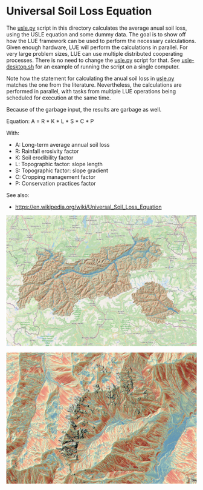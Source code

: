 # Universal Soil Loss Equation
The [usle.py](usle.py) script in this directory calculates the average anual soil loss, using the USLE
equation and some dummy data. The goal is to show off how the LUE framework can be used to perform
the necessary calculations. Given enough hardware, LUE will perform the calculations in parallel.
For very large problem sizes, LUE can use multiple distributed cooperating processes. There is
no need to change the [usle.py](usle.py) script for that. See [usle-desktop.sh](usle-desktop.sh)
for an example of running the script on a single computer.

Note how the statement for calculating the anual soil loss in [usle.py](usle.py) matches the
one from the literature. Nevertheless, the calculations are performed in parallel, with tasks from
multiple LUE operations being scheduled for execution at the same time.

Because of the garbage input, the results are garbage as well.

Equation: A = R * K * L * S * C * P

With:

- A: Long-term average annual soil loss
- R: Rainfall erosivity factor
- K: Soil erodibility factor
- L: Topographic factor: slope length
- S: Topographic factor: slope gradient
- C: Cropping management factor
- P: Conservation practices factor

See also:
- https://en.wikipedia.org/wiki/Universal_Soil_Loss_Equation

![Indication of soil loss: Tirol (Austria)](erosivity_tirol.png "Indication of soil loss: Tirol (Austria)")

![Indication of soil loss: detail](erosivity_detail.png "Indication of soil loss: detail")
